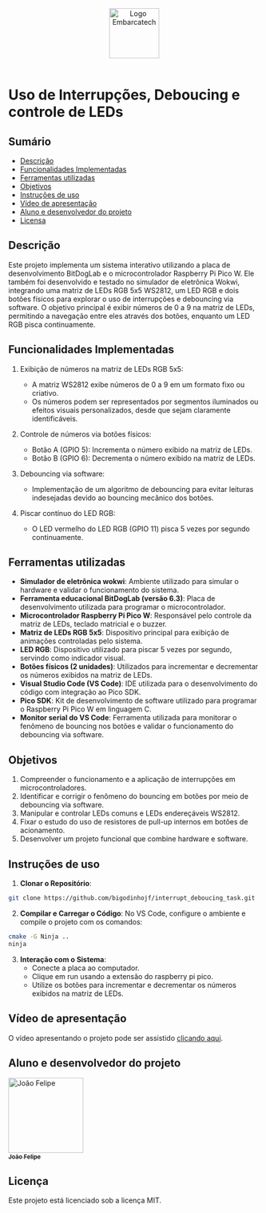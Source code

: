 <div align="center">
    <img src="https://moodle.embarcatech.cepedi.org.br/pluginfile.php/1/theme_moove/logo/1733422525/Group%20658.png" alt="Logo Embarcatech" height="100">
</div>

<br>

# Uso de Interrupções, Deboucing e controle de LEDs

## Sumário

- [Descrição](#descrição)
- [Funcionalidades Implementadas](#funcionalidades-implementadas)
- [Ferramentas utilizadas](#ferramentas-utilizadas)
- [Objetivos](#objetivos)
- [Instruções de uso](#instruções-de-uso)
- [Vídeo de apresentação](#vídeo-de-apresentação)
- [Aluno e desenvolvedor do projeto](#aluno-e-desenvolvedor-do-projeto)
- [Licensa](#licença)

## Descrição

Este projeto implementa um sistema interativo utilizando a placa de desenvolvimento BitDogLab e o microcontrolador Raspberry Pi Pico W. Ele também foi desenvolvido e testado no simulador de eletrônica Wokwi, integrando uma matriz de LEDs RGB 5x5 WS2812, um LED RGB e dois botões físicos para explorar o uso de interrupções e debouncing via software. O objetivo principal é exibir números de 0 a 9 na matriz de LEDs, permitindo a navegação entre eles através dos botões, enquanto um LED RGB pisca continuamente.

## Funcionalidades Implementadas

1. Exibição de números na matriz de LEDs RGB 5x5:

   - A matriz WS2812 exibe números de 0 a 9 em um formato fixo ou criativo.
   - Os números podem ser representados por segmentos iluminados ou efeitos visuais personalizados, desde que sejam claramente identificáveis.

2. Controle de números via botões físicos:

   - Botão A (GPIO 5): Incrementa o número exibido na matriz de LEDs.
   - Botão B (GPIO 6): Decrementa o número exibido na matriz de LEDs.

3. Debouncing via software:

   - Implementação de um algoritmo de debouncing para evitar leituras indesejadas devido ao bouncing mecânico dos botões.

4. Piscar contínuo do LED RGB:

   - O LED vermelho do LED RGB (GPIO 11) pisca 5 vezes por segundo continuamente.

## Ferramentas utilizadas

- **Simulador de eletrônica wokwi**: Ambiente utilizado para simular o hardware e validar o funcionamento do sistema.
- **Ferramenta educacional BitDogLab (versão 6.3)**: Placa de desenvolvimento utilizada para programar o microcontrolador.
- **Microcontrolador Raspberry Pi Pico W**: Responsável pelo controle da matriz de LEDs, teclado matricial e o buzzer.
- **Matriz de LEDs RGB 5x5**: Dispositivo principal para exibição de animações controladas pelo sistema.
- **LED RGB**: Dispositivo utilizado para piscar 5 vezes por segundo, servindo como indicador visual.
- **Botões físicos (2 unidades)**: Utilizados para incrementar e decrementar os números exibidos na matriz de LEDs.
- **Visual Studio Code (VS Code)**: IDE utilizada para o desenvolvimento do código com integração ao Pico SDK.
- **Pico SDK**: Kit de desenvolvimento de software utilizado para programar o Raspberry Pi Pico W em linguagem C.
- **Monitor serial do VS Code**: Ferramenta utilizada para monitorar o fenômeno de bouncing nos botões e validar o funcionamento do debouncing via software.

## Objetivos

1. Compreender o funcionamento e a aplicação de interrupções em microcontroladores.
2. Identificar e corrigir o fenômeno do bouncing em botões por meio de debouncing via software.
3. Manipular e controlar LEDs comuns e LEDs endereçáveis WS2812.
4. Fixar o estudo do uso de resistores de pull-up internos em botões de acionamento.
5. Desenvolver um projeto funcional que combine hardware e software.

## Instruções de uso

1. **Clonar o Repositório**:

```bash
git clone https://github.com/bigodinhojf/interrupt_deboucing_task.git
```

   

2. **Compilar e Carregar o Código**:
   No VS Code, configure o ambiente e compile o projeto com os comandos:

```bash	
cmake -G Ninja ..
ninja
```

3. **Interação com o Sistema**:
   - Conecte a placa ao computador.
   - Clique em run usando a extensão do raspberry pi pico.
   - Utilize os botões para incrementar e decrementar os números exibidos na matriz de LEDs.

## Vídeo de apresentação

O vídeo apresentando o projeto pode ser assistido [clicando aqui](https://youtu.be/vi-1jh6bHWo).

## Aluno e desenvolvedor do projeto

<a href="https://github.com/bigodinhojf">
        <img src="https://github.com/bigodinhojf.png" width="150px;" alt="João Felipe"/><br>
        <sub>
          <b>João Felipe</b>
        </sub>
</a>

## Licença

Este projeto está licenciado sob a licença MIT.
